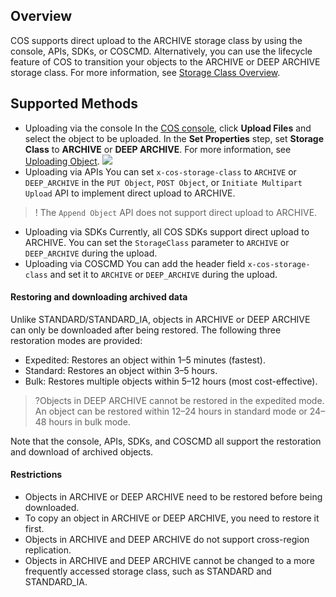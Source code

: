 ## Overview
COS supports direct upload to the ARCHIVE storage class by using the console, APIs, SDKs, or COSCMD. Alternatively, you can use the lifecycle feature of COS to transition your objects to the ARCHIVE or DEEP ARCHIVE storage class. For more information, see [Storage Class Overview](https://intl.cloud.tencent.com/document/product/436/30925).


## Supported Methods

- Uploading via the console
 In the [COS console](https://console.cloud.tencent.com/cos5), click **Upload Files** and select the object to be uploaded. In the **Set Properties** step, set **Storage Class** to **ARCHIVE** or **DEEP ARCHIVE**. For more information, see [Uploading Object](https://intl.cloud.tencent.com/document/product/436/13321).
![](https://main.qcloudimg.com/raw/8f3b05d1407a9017c54c86c9cec693c7.png)
- Uploading via APIs
You can set `x-cos-storage-class` to `ARCHIVE` or `DEEP_ARCHIVE` in the `PUT Object`, `POST Object`, or `Initiate Multipart Upload` API to implement direct upload to ARCHIVE.
>! The `Append Object` API does not support direct upload to ARCHIVE.
>
- Uploading via SDKs
Currently, all COS SDKs support direct upload to ARCHIVE. You can set the `StorageClass` parameter to `ARCHIVE` or `DEEP_ARCHIVE` during the upload.
- Uploading via COSCMD
You can add the header field `x-cos-storage-class` and set it to `ARCHIVE` or `DEEP_ARCHIVE` during the upload.

#### Restoring and downloading archived data
Unlike STANDARD/STANDARD_IA, objects in ARCHIVE or DEEP ARCHIVE can only be downloaded after being restored. The following three restoration modes are provided:
- Expedited: Restores an object within 1–5 minutes (fastest).
- Standard: Restores an object within 3–5 hours.
- Bulk: Restores multiple objects within 5–12 hours (most cost-effective).

>?Objects in DEEP ARCHIVE cannot be restored in the expedited mode. An object can be restored within 12–24 hours in standard mode or 24–48 hours in bulk mode.

Note that the console, APIs, SDKs, and COSCMD all support the restoration and download of archived objects.

#### Restrictions
- Objects in ARCHIVE or DEEP ARCHIVE need to be restored before being downloaded.
- To copy an object in ARCHIVE or DEEP ARCHIVE, you need to restore it first.
- Objects in ARCHIVE and DEEP ARCHIVE do not support cross-region replication.
- Objects in ARCHIVE and DEEP ARCHIVE cannot be changed to a more frequently accessed storage class, such as STANDARD and STANDARD_IA.

